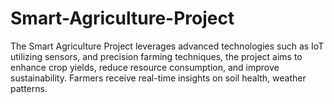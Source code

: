 # Smart-Agriculture-Project
The Smart Agriculture Project leverages advanced technologies such as IoT utilizing sensors, and precision farming techniques, the project aims to enhance crop yields, reduce resource consumption, and improve sustainability. Farmers receive real-time insights on soil health, weather patterns.
